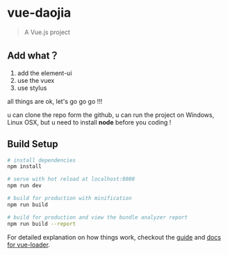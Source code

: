 # vue-daojia

> A Vue.js project

## Add what？

1. add the element-ui
2. use the vuex
3. use stylus

all things are ok, let's go go go !!!

u can clone the repo form the github,
u can run the project on Windows, Linux OSX,
but u need to install **node** before you coding !

## Build Setup

``` bash
# install dependencies
npm install

# serve with hot reload at localhost:8080
npm run dev

# build for production with minification
npm run build

# build for production and view the bundle analyzer report
npm run build --report
```

For detailed explanation on how things work, checkout the [guide](http://vuejs-templates.github.io/webpack/) and [docs for vue-loader](http://vuejs.github.io/vue-loader).

